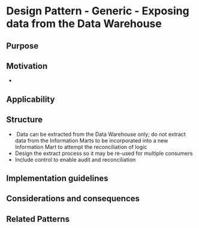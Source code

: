 # Design Pattern - Generic - Exposing data from the Data Warehouse

## Purpose


## Motivation
- 

## Applicability


## Structure
*  ​        Data can be extracted from the Data Warehouse only; do not extract data from the Information Marts to be incorporated into a new Information Mart to attempt the reconciliation of logic
*  Design the extract process so it may be re-used for multiple consumers
*  Include control to enable audit and reconciliation

## Implementation guidelines


## Considerations and consequences


## Related Patterns
